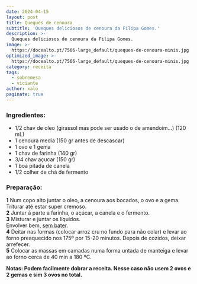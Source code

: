 ```yaml
---
date: 2024-04-15
layout: post
title: Queques de cenoura
subtitle: 'Queques deliciosos de cenoura da Filipa Gomes.'
description: >-
  Queques deliciosos de cenoura da Filipa Gomes.
image: >-
  https://docealto.pt/7566-large_default/queques-de-cenoura-minis.jpg
optimized_image: >-
  https://docealto.pt/7566-large_default/queques-de-cenoura-minis.jpg
category: receita
tags:
  - sobremesa
  - viciante
author: xalo
paginate: true
---
```


### Ingredientes:  
* 1/2 chav de oleo (girassol mas pode ser usado o de amendoim...) (120 mL)  
* 1 cenoura media (150 gr antes de descascar)  
* 1 ovo e 1 gema  
* 1 chav de farinha (140 gr)  
* 3/4 chav açucar (150 gr)  
* 1 boa pitada de canela  
* 1/2 colher de chá de fermento    

### Preparação:  
**1** Num copo alto juntar o oleo, a cenoura aos bocados, o ovo e a gema. Triturar até estar super cremoso.  
**2** Juntar à parte a farinha, o açúcar, a canela e o fermento.  
**3** Misturar e juntar os líquidos.  
Envolver bem, <ins>sem bater</ins>.  
**4** Deitar nas formas (colocar arroz cru no fundo para não colar) e levar ao forno preaquecido nos 175º por 15-20 minutos. Depois de cozidos, deixar arrefecer.  
**5** Colocar as massas em camadas numa forma untada de manteiga e levar ao forno cerca de 40 min a 180 ºC.  

**Notas: Podem facilmente dobrar a receita. Nesse caso não usem 2 ovos e 2 gemas e sim 3 ovos no total.**  